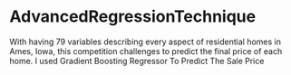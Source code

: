 # AdvancedRegressionTechnique
With having 79 variables describing every aspect of residential homes in Ames, Iowa, this competition challenges  to predict the final price of each home. I used Gradient Boosting Regressor To Predict The Sale Price
